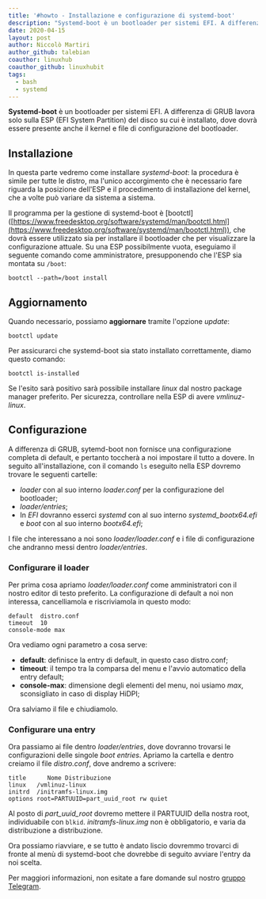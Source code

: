 ```yaml
---
title: '#howto - Installazione e configurazione di systemd-boot'
description: "Systemd-boot è un bootloader per sistemi EFI. A differenza di GRUB lavora solo sulla ESP (EFI System Partit.."
date: 2020-04-15
layout: post
author: Niccolò Martiri
author_github: talebian
coauthor: linuxhub
coauthor_github: linuxhubit
tags:
  - bash  
  - systemd
---
```

**Systemd-boot** è un bootloader per sistemi EFI. A differenza di GRUB lavora solo sulla ESP (EFI System Partition) del disco su cui è installato, dove dovrà essere presente anche il kernel e file di configurazione del bootloader.

## Installazione

In questa parte vedremo come installare _systemd-boot_: la procedura è simile per tutte le distro, ma l'unico accorgimento che è necessario fare riguarda la posizione dell'ESP e il procedimento di installazione del kernel, che a volte può variare da sistema a sistema.

Il programma per la gestione di systemd-boot è [bootctl] ([https://www.freedesktop.org/software/systemd/man/bootctl.html](https://www.freedesktop.org/software/systemd/man/bootctl.html)), che dovrà essere utilizzato sia per installare il bootloader che per visualizzare la configurazione attuale. Su una ESP possibilmente vuota, eseguiamo il seguente comando come amministratore, presupponendo che l'ESP sia montata su `/boot`:

    bootctl --path=/boot install

## Aggiornamento

Quando necessario, possiamo **aggiornare** tramite l'opzione _update_:

    bootctl update

Per assicurarci che systemd-boot sia stato installato correttamente, diamo questo comando:

    bootctl is-installed

Se l'esito sarà positivo sarà possibile installare _linux_ dal nostro package manager preferito. Per sicurezza, controllare nella ESP di avere _vmlinuz-linux_.

## Configurazione

A differenza di GRUB, sytemd-boot non fornisce una configurazione completa di default, e pertanto toccherà a noi impostare il tutto a dovere. In seguito all'installazione, con il comando `ls` eseguito nella ESP dovremo trovare le seguenti cartelle:

*   _loader_ con al suo interno _loader.conf_ per la configurazione del bootloader;
*   _loader/entries_;
*   In _EFI_ dovranno esserci _systemd_ con al suo interno _systemd_bootx64.efi_ e _boot_ con al suo interno _bootx64.efi_;

I file che interessano a noi sono _loader/loader.conf_ e i file di configurazione che andranno messi dentro _loader/entries_.

### Configurare il loader

Per prima cosa apriamo _loader/loader.conf_ come amministratori con il nostro editor di testo preferito. La configurazione di default a noi non interessa, cancelliamola e riscriviamola in questo modo:

    default  distro.conf
    timeout  10
    console-mode max

Ora vediamo ogni parametro a cosa serve:

*   **default**: definisce la entry di default, in questo caso distro.conf;
*   **timeout**: il tempo tra la comparsa del menu e l'avvio automatico della entry default;
*   **console-max**: dimensione degli elementi del menu, noi usiamo _max_, sconsigliato in caso di display HiDPI;

Ora salviamo il file e chiudiamolo.

### Configurare una entry

Ora passiamo ai file dentro _loader/entries_, dove dovranno trovarsi le configurazioni delle singole _boot entries_. Apriamo la cartella e dentro creiamo il file _distro.conf_, dove andremo a scrivere:

    title      Nome Distribuzione
    linux   /vmlinuz-linux
    initrd  /initramfs-linux.img
    options root=PARTUUID=part_uuid_root rw quiet

Al posto di _part_uuid_root_ dovremo mettere il PARTUUID della nostra root, individuabile con `blkid`. _initramfs-linux.img_ non è obbligatorio, e varia da distribuzione a distribuzione.

Ora possiamo riavviare, e se tutto è andato liscio dovremmo trovarci di fronte al menù di systemd-boot che dovrebbe di seguito avviare l'entry da noi scelta.

Per maggiori informazioni, non esitate a fare domande sul nostro [gruppo Telegram](https://t.me/linuxpeople).